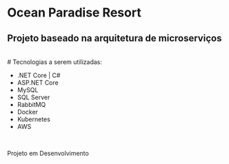 <h1>Ocean Paradise Resort</h1>
<h2>Projeto baseado na arquitetura de microserviços </h2>

<br>
# Tecnologias a serem utilizadas:
<ul>
    <li>.NET Core | C#</li>
    <li>ASP.NET Core</li>
    <li>MySQL</li>
    <li>SQL Server</li>
    <li>RabbitMQ</li>
    <li>Docker</li>
    <li>Kubernetes</li>
    <li>AWS</li>
</ul>
<br>

<p>Projeto em Desenvolvimento</p>